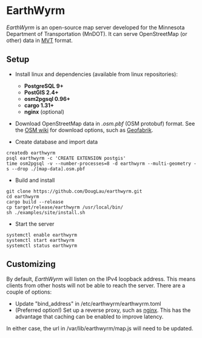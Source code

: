 # EarthWyrm

*EarthWyrm* is an open-source map server developed for the Minnesota Department
of Transportation (MnDOT).  It can serve OpenStreetMap (or other) data in
[MVT](https://github.com/mapbox/vector-tile-spec) format.

## Setup

* Install linux and dependencies (available from linux repositories):
  - **PostgreSQL 9+**
  - **PostGIS 2.4+**
  - **osm2pgsql 0.96+**
  - **cargo 1.31+**
  - **nginx** (optional)

* Download OpenStreetMap data in _.osm.pbf_ (OSM protobuf) format.  See the
  [OSM wiki](https://wiki.openstreetmap.org/wiki/Downloading_data) for download
  options, such as [Geofabrik](http://download.geofabrik.de/).

* Create database and import data
```
createdb earthwyrm
psql earthwyrm -c 'CREATE EXTENSION postgis'
time osm2pgsql -v --number-processes=8 -d earthwyrm --multi-geometry -s --drop ./[map-data].osm.pbf
```

* Build and install
```
git clone https://github.com/DougLau/earthwyrm.git
cd earthwyrm
cargo build --release
cp target/release/earthwyrm /usr/local/bin/
sh ./examples/site/install.sh
```

* Start the server
```
systemctl enable earthwyrm
systemctl start earthwyrm
systemctl status earthwyrm
```

## Customizing

By default, *EarthWyrm* will listen on the IPv4 loopback address.  This means
clients from other hosts will not be able to reach the server.  There are a
couple of options:

* Update "bind_address" in /etc/earthwyrm/earthwyrm.toml
* (Preferred option!)  Set up a reverse proxy, such as
  [nginx](https://nginx.org/en/).  This has the advantage that caching can be
  enabled to improve latency.

In either case, the url in /var/lib/earthwyrm/map.js will need to be updated.
